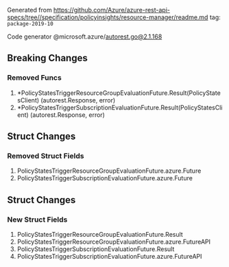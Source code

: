 Generated from https://github.com/Azure/azure-rest-api-specs/tree//specification/policyinsights/resource-manager/readme.md tag: `package-2019-10`

Code generator @microsoft.azure/autorest.go@2.1.168

## Breaking Changes

### Removed Funcs

1. *PolicyStatesTriggerResourceGroupEvaluationFuture.Result(PolicyStatesClient) (autorest.Response, error)
1. *PolicyStatesTriggerSubscriptionEvaluationFuture.Result(PolicyStatesClient) (autorest.Response, error)

## Struct Changes

### Removed Struct Fields

1. PolicyStatesTriggerResourceGroupEvaluationFuture.azure.Future
1. PolicyStatesTriggerSubscriptionEvaluationFuture.azure.Future

## Struct Changes

### New Struct Fields

1. PolicyStatesTriggerResourceGroupEvaluationFuture.Result
1. PolicyStatesTriggerResourceGroupEvaluationFuture.azure.FutureAPI
1. PolicyStatesTriggerSubscriptionEvaluationFuture.Result
1. PolicyStatesTriggerSubscriptionEvaluationFuture.azure.FutureAPI
